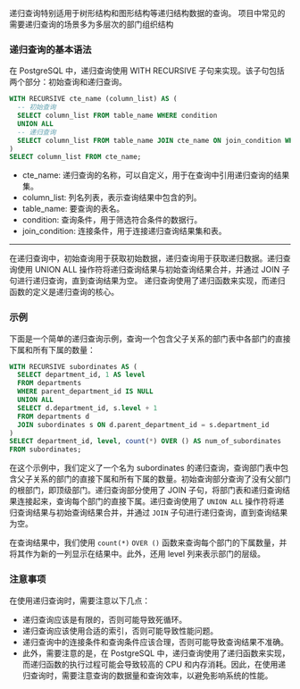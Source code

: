 递归查询特别适用于树形结构和图形结构等递归结构数据的查询。
项目中常见的需要递归查询的场景多为多层次的部门组织结构

### 递归查询的基本语法
在 PostgreSQL 中，递归查询使用 WITH RECURSIVE 子句来实现。该子句包括两个部分：初始查询和递归查询。
```sql
WITH RECURSIVE cte_name (column_list) AS (
  -- 初始查询
  SELECT column_list FROM table_name WHERE condition
  UNION ALL
  -- 递归查询
  SELECT column_list FROM table_name JOIN cte_name ON join_condition WHERE condition
)
SELECT column_list FROM cte_name;
```
- cte_name: 递归查询的名称，可以自定义，用于在查询中引用递归查询的结果集。
- column_list: 列名列表，表示查询结果中包含的列。
- table_name: 要查询的表名。
- condition: 查询条件，用于筛选符合条件的数据行。
- join_condition: 连接条件，用于连接递归查询结果集和表。
---
在递归查询中，初始查询用于获取初始数据，递归查询用于获取递归数据。递归查询使用 UNION ALL 操作符将递归查询结果与初始查询结果合并，并通过 JOIN 子句进行递归查询，直到查询结果为空。
递归查询使用了递归函数来实现，而递归函数的定义是递归查询的核心。

### 示例
下面是一个简单的递归查询示例，查询一个包含父子关系的部门表中各部门的直接下属和所有下属的数量：
```sql
WITH RECURSIVE subordinates AS (
  SELECT department_id, 1 AS level
  FROM departments
  WHERE parent_department_id IS NULL
  UNION ALL
  SELECT d.department_id, s.level + 1
  FROM departments d
  JOIN subordinates s ON d.parent_department_id = s.department_id
)
SELECT department_id, level, count(*) OVER () AS num_of_subordinates
FROM subordinates;
```
在这个示例中，我们定义了一个名为 subordinates 的递归查询，查询部门表中包含父子关系的部门的直接下属和所有下属的数量。初始查询部分查询了没有父部门的根部门，即顶级部门。递归查询部分使用了 JOIN 子句，将部门表和递归查询结果连接起来，查询每个部门的直接下属。递归查询使用了 `UNION ALL` 操作符将递归查询结果与初始查询结果合并，并通过 `JOIN` 子句进行递归查询，直到查询结果为空。

在查询结果中，我们使用 `count(*)` `OVER ()` 函数来查询每个部门的下属数量，并将其作为新的一列显示在结果中。此外，还用 level 列来表示部门的层级。

### 注意事项
在使用递归查询时，需要注意以下几点：

- 递归查询应该是有限的，否则可能导致死循环。
- 递归查询应该使用合适的索引，否则可能导致性能问题。
- 递归查询中的连接条件和查询条件应该合理，否则可能导致查询结果不准确。
- 此外，需要注意的是，在 PostgreSQL 中，递归查询使用了递归函数来实现，而递归函数的执行过程可能会导致较高的 CPU 和内存消耗。因此，在使用递归查询时，需要注意查询的数据量和查询效率，以避免影响系统的性能。
